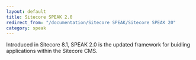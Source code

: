 ```yaml
---
layout: default
title: Sitecore SPEAK 2.0
redirect_from: "/documentation/Sitecore SPEAK/Sitecore SPEAK 20"
category: speak
---
```


Introduced in Sitecore 8.1, SPEAK 2.0 is the updated framework for buidling applications within the Sitecore CMS.

